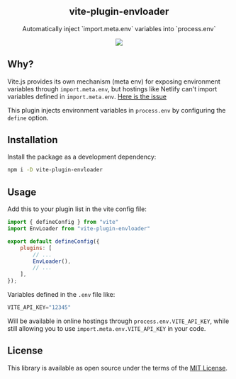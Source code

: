 <h2 align='center'>vite-plugin-envloader</h2>

<p align='center'>Automatically inject `import.meta.env` variables into `process.env`</p>

<p align='center'>
  <a href='https://github.com/NicolaSpadari/vite-plugin-envloader/blob/main/license.txt'>
    <img src='https://img.shields.io/badge/license-MIT-blue.svg'>
  </a>
</p>

## Why?

Vite.js provides its own mechanism (meta env) for exposing environment variables through `import.meta.env`, but hostings like Netlify can't import variables defined in `import.meta.env`. [Here is the issue](https://github.com/vitejs/vite/issues/562)

This plugin injects environment variables in `process.env` by configuring the `define` option.

## Installation

Install the package as a development dependency:

```sh
npm i -D vite-plugin-envloader
```

## Usage

Add this to your plugin list in the vite config file:

```js
import { defineConfig } from "vite"
import EnvLoader from "vite-plugin-envloader"

export default defineConfig({
    plugins: [
        // ...
        EnvLoader(),
        // ...
    ],
});
```

Variables defined in the `.env` file like:

```js
VITE_API_KEY="12345"
```

Will be available in online hostings through `process.env.VITE_API_KEY`, while still allowing you to use `import.meta.env.VITE_API_KEY` in your code.

## License

This library is available as open source under the terms of the [MIT License](https://opensource.org/licenses/MIT).